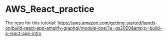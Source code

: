 # AWS_React_practice
The repo for this tutorial: https://aws.amazon.com/getting-started/hands-on/build-react-app-amplify-graphql/module-one/?e=gs2020&amp;p=build-a-react-app-intro

